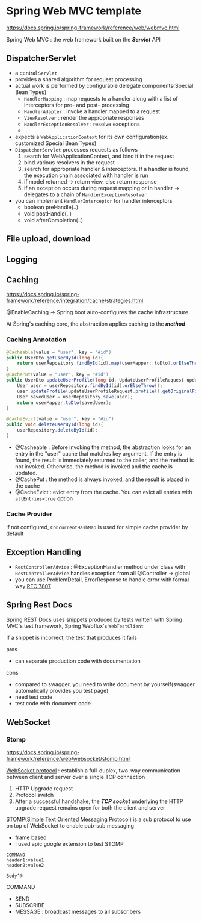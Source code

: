 # Spring Web MVC template

https://docs.spring.io/spring-framework/reference/web/webmvc.html

Spring Web MVC : the web framework built on the ***Servlet*** API

## DispatcherServlet
- a central `Servlet`
- provides a shared algorithm for request processing
- actual work is performed by configurable delegate components(Special Bean Types)
  - `HandlerMapping` : map requests to a handler along with a list of interceptors for pre- and post- processing
  - `HandlerAdapter` : invoke a handler mapped to a request
  - `ViewResolver` : render the appropriate responses
  - `HandlerExceptionResolver` : resolve exceptions
  - ...
- expects a `WebApplicationContext` for its own configuration(ex. customized Special Bean Types)
- `DispatcherServlet` processes requests as follows
  1. search for WebApplicationContext, and bind it in the request
  2. bind various resolvers in the request
  3. search for appropriate handler & interceptors. If a handler is found, the execution chain associated with handler is run
  4. if model returned -> return view, else return response
  5. if an exception occurs during request mapping or in handler -> delegates to a chain of `HandlerExceptionResolver`
- you can implement `HandlerInterceptor` for handler interceptors
  - boolean preHandle(..)
  - void postHandle(..)
  - void afterCompletion(..)

## File upload, download

## Logging

## Caching

https://docs.spring.io/spring-framework/reference/integration/cache/strategies.html

@EnableCaching -> Spring boot auto-configures the cache infrastructure

At Spring's caching core, the abstraction applies caching to the ***method***

### Caching Annotation

```java
@Cacheable(value = "user", key = "#id")
public UserDto getUserById(long id){
    return userRepository.findById(id).map(userMapper::toDto).orElseThrow();
}
@CachePut(value = "user", key = "#id")
public UserDto updateUserProfile(long id, UpdateUserProfileRequest updateUserProfileRequest){
    User user = userRepository.findById(id).orElseThrow();
    user.updateProfile(updateUserProfileRequest.profile().getOriginalFilename());
    User savedUser = userRepository.save(user);
    return userMapper.toDto(savedUser);
}

@CacheEvict(value = "user", key = "#id")
public void deleteUserById(long id){
    userRepository.deleteById(id);
}
```

- @Cacheable : Before invoking the method, the abstraction looks for an entry in the "user" cache that matches key argument. If the entry is found, the result is immediately returned to the caller, and the method is not invoked. Otherwise, the method is invoked and the cache is updated.
- @CachePut : the method is always invoked, and the result is placed in the cache
- @CacheEvict : evict entry from the cache. You can evict all entries with `allEntries=true` option

### Cache Provider

if not configured, `ConcurrentHashMap` is used for simple cache provider by default

## Exception Handling
- `RestControllerAdvice` : @ExceptionHandler method under class with `RestControllerAdvice` handles exception from all @Controller -> global
- you can use ProblemDetail, ErrorResponse to handle error with formal way  [RFC 7807](https://www.rfc-editor.org/rfc/rfc7807.html)

## Spring Rest Docs
Spring REST Docs uses snippets produced by tests written with Spring MVC's test framework, Spring Webflux's `WebTestClient`

If a snippet is incorrect, the test that produces it fails

pros
- can separate production code with documentation

cons
- compared to swagger, you need to write document by yourself(swagger automatically provides you test page)
- need test code
- test code with document code

## WebSocket
### Stomp
https://docs.spring.io/spring-framework/reference/web/websocket/stomp.html

[WebSocket protocol](https://datatracker.ietf.org/doc/html/rfc6455) : establish a full-duplex, two-way communication between client and server over a single TCP connection

1. HTTP Upgrade request
2. Protocol switch
3. After a successful handshake, the ***TCP socket*** underlying the HTTP upgrade request remains open for both the client and server

[STOMP(Simple Text Oriented Messaging Protocol)](https://stomp.github.io/stomp-specification-1.2.html) is a sub protocol to use on top of WebSocket to enable pub-sub messaging
- frame based
- I used apic google extension to test STOMP
```text
COMMAND
header1:value1
header2:value2

Body^@
```

COMMAND
- SEND
- SUBSCRIBE
- MESSAGE : broadcast messages to all subscribers